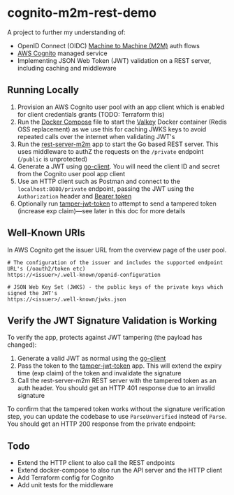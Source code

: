 # cognito-m2m-rest-demo

A project to further my understanding of:

- OpenID Connect (OIDC) [Machine to Machine (M2M)](https://docs.aws.amazon.com/cognito/latest/developerguide/cognito-user-pools-define-resource-servers.html#cognito-user-pools-define-resource-servers-about-m2m) auth flows
- [AWS Cognito](https://aws.amazon.com/pm/cognito/) managed service
- Implementing JSON Web Token (JWT) validation on a REST server, including caching and middleware

## Running Locally

1. Provision an AWS Cognito user pool with an app client which is enabled for client credentials grants (TODO: Terraform this)
2. Run the [Docker Compose](./docker-compose.yml) file to start the [Valkey](https://github.com/valkey-io/valkey) Docker container (Redis OSS replacement) as we use this for caching JWKS keys to avoid repeated calls over the internet when validating JWT's
3. Run the [rest-server-m2m](./rest-server-m2m) app to start the Go based REST server. This uses middleware to authZ the requests on the `/private` endpoint (`/public` is unprotected)
4. Generate a JWT using [go-client](./go-client). You will need the client ID and secret from the Cognito user pool app client
5. Use an HTTP client such as Postman and connect to the `localhost:8080/private` endpoint, passing the JWT using the `Authorization` header and [Bearer token](https://developer.mozilla.org/en-US/docs/Web/HTTP/Guides/Authentication#bearer)
6. Optionally run [tamper-jwt-token](./tamper-jwt-token) to attempt to send a tampered token (increase exp claim)—see later in this doc for more details

## Well-Known URIs

In AWS Cognito get the issuer URL from the overview page of the user pool.

```text
# The configuration of the issuer and includes the supported endpoint URL's (/oauth2/token etc)
https://<issuer>/.well-known/openid-configuration

# JSON Web Key Set (JWKS) - the public keys of the private keys which signed the JWT's
https://<issuer>/.well-known/jwks.json
```

## Verify the JWT Signature Validation is Working

To verify the app, protects against JWT tampering (the payload has changed):

1. Generate a valid JWT as normal using the [go-client](./go-client)
2. Pass the token to the [tamper-jwt-token](./tamper-jwt-token) app. This will extend the expiry time (exp claim) of the token and invalidate the signature
3. Call the rest-server-m2m REST server with the tampered token as an auth header. You should get an HTTP 401 response due to an invalid signature

To confirm that the tampered token works without the signature verification step, you can update the codebase to use `ParseUnverified` instead of `Parse`.
You should get an HTTP 200 response from the private endpoint:

## Todo

- Extend the HTTP client to also call the REST endpoints
- Extend docker-compose to also run the API server and the HTTP client
- Add Terraform config for Cognito
- Add unit tests for the middleware